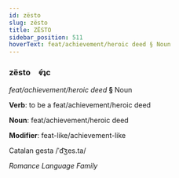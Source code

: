 ```yaml
---
id: zësto
slug: zësto
title: ZËSTO
sidebar_position: 511
hoverText: feat/achievement/heroic deed § Noun
---
```


### zësto&emsp;<span kind="abugida">ⱴ́ʇc</span>

*feat/achievement/heroic deed* **§** Noun

**Verb**: to be a feat/achievement/heroic deed

**Noun**: feat/achievement/heroic deed

**Modifier**: feat-like/achievement-like

Catalan gesta /ˈd͡ʒes.ta/

*Romance Language Family*